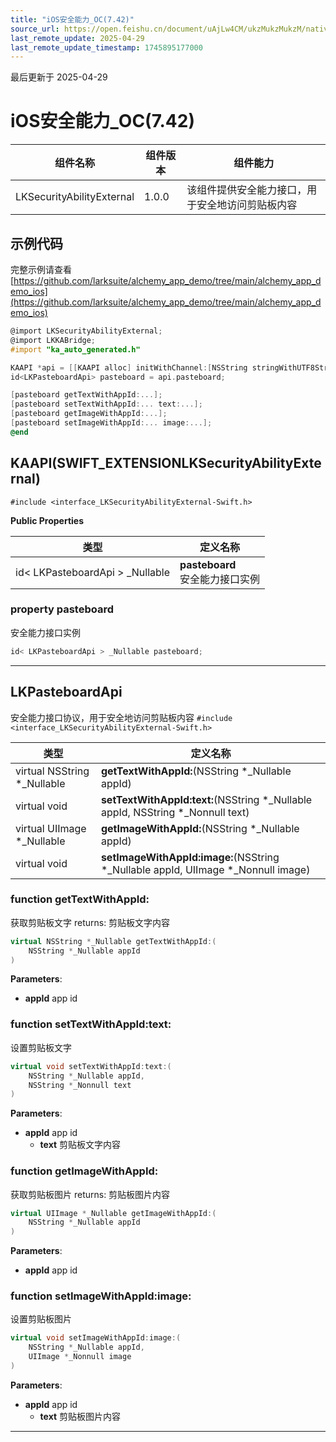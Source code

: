 ```yaml
---
title: "iOS安全能力_OC(7.42)"
source_url: https://open.feishu.cn/document/uAjLw4CM/ukzMukzMukzM/native-integration/open-scene-introduction/capability-components/securityabilityexternal/ios-securityabilityexternal_oc_742
last_remote_update: 2025-04-29
last_remote_update_timestamp: 1745895177000
---
```

最后更新于 2025-04-29

# iOS安全能力_OC(7.42) 

|组件名称 | 组件版本 | 组件能力 |
| ---- | ------ | -------- |
| LKSecurityAbilityExternal | 1.0.0 | 该组件提供安全能力接口，用于安全地访问剪贴板内容 |

## 示例代码

完整示例请查看 [https://github.com/larksuite/alchemy_app_demo/tree/main/alchemy_app_demo_ios](https://github.com/larksuite/alchemy_app_demo/tree/main/alchemy_app_demo_ios)

```objectivec
@import LKSecurityAbilityExternal;
@import LKKABridge;
#import "ka_auto_generated.h"

KAAPI *api = [[KAAPI alloc] initWithChannel:[NSString stringWithUTF8String:getChannel()]];
id<LKPasteboardApi> pasteboard = api.pasteboard;

[pasteboard getTextWithAppId:...];
[pasteboard setTextWithAppId:... text:...];
[pasteboard getImageWithAppId:...];
[pasteboard setImageWithAppId:... image:...];
@end
```

## KAAPI(SWIFT_EXTENSIONLKSecurityAbilityExternal)

`#include <interface_LKSecurityAbilityExternal-Swift.h>`

**Public Properties**

|       类型      | 定义名称        |
| -------------- | -------------- |
| id< LKPasteboardApi > _Nullable | **pasteboard** <br>安全能力接口实例  |

### **property pasteboard**

安全能力接口实例 
```cpp
id< LKPasteboardApi > _Nullable pasteboard;
```

-------------------------------

## LKPasteboardApi

安全能力接口协议，用于安全地访问剪贴板内容 
`#include <interface_LKSecurityAbilityExternal-Swift.h>`

|        类型     | 定义名称           |
| -------------- | -------------- |
| virtual NSString *_Nullable | **getTextWithAppId:**(NSString *_Nullable appId) |
| virtual void | **setTextWithAppId:text:**(NSString *_Nullable appId, NSString *_Nonnull text) |
| virtual UIImage *_Nullable | **getImageWithAppId:**(NSString *_Nullable appId) |
| virtual void | **setImageWithAppId:image:**(NSString *_Nullable appId, UIImage *_Nonnull image) |

### **function getTextWithAppId:**

获取剪贴板文字 
returns: 剪贴板文字内容 

```cpp
virtual NSString *_Nullable getTextWithAppId:(
    NSString *_Nullable appId
)
```

**Parameters**: 

* **appId** app id

### **function setTextWithAppId:text:**

设置剪贴板文字 

```cpp
virtual void setTextWithAppId:text:(
    NSString *_Nullable appId,
    NSString *_Nonnull text
)
```

**Parameters**: 

* **appId** app id
  * **text** 剪贴板文字内容 

### **function getImageWithAppId:**

获取剪贴板图片 
returns: 剪贴板图片内容 

```cpp
virtual UIImage *_Nullable getImageWithAppId:(
    NSString *_Nullable appId
)
```

**Parameters**: 

* **appId** app id

### **function setImageWithAppId:image:**

设置剪贴板图片 

```cpp
virtual void setImageWithAppId:image:(
    NSString *_Nullable appId,
    UIImage *_Nonnull image
)
```

**Parameters**: 

* **appId** app id
  * **text** 剪贴板图片内容 

-------------------------------

